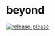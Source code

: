 # beyond

[![release-please](https://github.com/ublue-os/beyond/actions/workflows/release-please.yml/badge.svg)](https://github.com/ublue-os/beyond/actions/workflows/release-please.yml)
